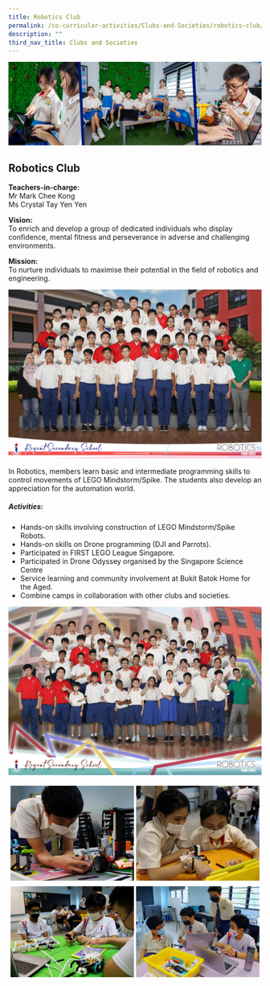 ```yaml
---
title: Robotics Club
permalink: /co-curricular-activities/Clubs-and-Societies/robotics-club/
description: ""
third_nav_title: Clubs and Societies
---
```

![](/images/CCA/Robotics%20Club/ROBOTBanner%20-%202023.jpg)

## **Robotics Club**

**Teachers-in-charge:**  
Mr Mark Chee Kong  
Ms Crystal Tay Yen Yen

**Vision:**  
To enrich and develop a group of dedicated individuals who display confidence, mental fitness and perseverance in adverse and challenging environments.

**Mission:**   
To nurture individuals to maximise their potential in the field of robotics and engineering.

![](/images/CCA/2022%20Robotics%20Formal.jpg)

In Robotics, members learn basic and intermediate programming skills to control movements of LEGO Mindstorm/Spike. The students also develop an appreciation for the automation world.

##### **Activities:**

*   Hands-on skills involving construction of LEGO Mindstorm/Spike Robots.
*   Hands-on skills on Drone programming (DJI and Parrots).
*   Participated in FIRST LEGO League Singapore.
*   Participated in Drone Odyssey organised by the Singapore Science Centre
*   Service learning and community involvement at Bukit Batok Home for the Aged.
*   Combine camps in collaboration with other clubs and societies.

![](/images/CCA/2022%20Robotics%20Fun.jpg)

![](/images/CCA/Robotics%20Club/ROBOT-1.jpg)
![](/images/CCA/Robotics%20Club/ROBOT-2.jpg)